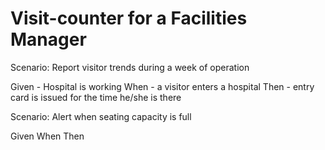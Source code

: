 # Visit-counter for a Facilities Manager

Scenario: Report visitor trends during a week of operation

  Given - Hospital is working
  When - a visitor enters a hospital
  Then - entry card is issued for the time he/she is there

Scenario: Alert when seating capacity is full

  Given 
  When 
  Then 
